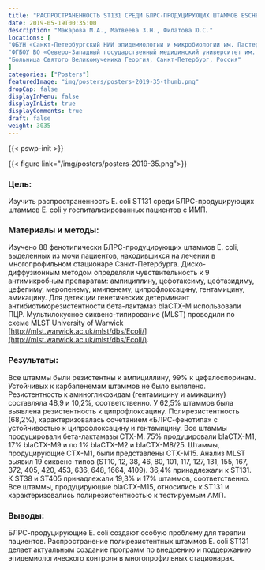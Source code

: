 ```yaml
---
title: "РАСПРОСТРАНЕННОСТЬ ST131 СРЕДИ БЛРС-ПРОДУЦИРУЮЩИХ ШТАММОВ ESCHERICHIA COLI, ВЫДЕЛЕННЫХ ПРИ ИНФЕКЦИЯХ МОЧЕВЫХ ПУТЕЙ"
date: 2019-05-19T00:35:00
description: "Макарова М.А., Матвеева З.Н., Филатова Ю.С."
locations: [
"ФБУН «Санкт-Петербургский НИИ эпидемиологии и микробиологии им. Пастера» Роспотребнадзора, Санкт-Петербург, Россия",
"ФГБОУ ВО «Северо-Западный государственный медицинский университет им. И.И. Мечникова» Минздрава России, Санкт-Петербург, Россия",
"Больница Святого Великомученика Георгия, Санкт-Петербург, Россия"
]
categories: ["Posters"]
featuredImage: "img/posters/posters-2019-35-thumb.png"
dropCap: false
displayInMenu: false
displayInList: true
displayComments: true
draft: false
weight: 3035
---
```



{{< pswp-init >}}

{{< figure link="/img/posters/posters-2019-35.png">}}


### Цель:

Изучить распространенность E. coli ST131 среди БЛРС-продуцирующих штаммов E. coli у госпитализированных пациентов с ИМП.

### Материалы и методы: 

Изучено 88 фенотипически БЛРС-продуцирующих штаммов E. coli, выделенных из мочи пациентов, находившихся на лечении в многопрофильном стационаре Санкт-Петербурга. Диско-диффузионным методом определяли чувствительность к 9 антимикробным препаратам: ампициллину, цефотаксиму, цефтазидиму, цефепиму, меропенему, имипенему, ципрофлоксацину, гентамицину, амикацину. Для детекции генетических детерминант антибиотикорезистентности бета-лактамаз blaCTX-M использовали ПЦР. Мультилокусное сиквенс-типирование (MLST) проводили по схеме MLST University of Warwick [http://mlst.warwick.ac.uk/mlst/dbs/Ecoli/](http://mlst.warwick.ac.uk/mlst/dbs/Ecoli/).

### Результаты: 

Все штаммы были резистентны к ампициллину, 99% к цефалоспоринам. Устойчивых к карбапенемам штаммов не было выявлено. Резистентность к аминогликозидам (гентамицину и амикацину) составляла 48,9 и 10,2%, соответственно. У 62,5% штаммов была выявлена резистентность к ципрофлоксацину. Полирезистентность (68,2%), характеризовалась сочетанием «БЛРС-фенотипа» с устойчивостью к ципрофлоксацину и гентамицину. Все штаммы продуцировали бета-лактамазы CTX-M. 75% продуцировали blaCTX-M1, 17% blaCTX-M9 и по 1% blaCTX-M2 и blaCTX-M8/25. Штаммы, продуцирующие CTX-M1, были представлены CTX-M15. Анализ MLST выявил 19 сиквенс-типов (ST10, 12, 38, 46, 80, 101, 117, 127, 131, 155, 167, 372, 405, 420, 453, 636, 648, 1664, 4109). 36,4% принадлежали к ST131. К ST38 и ST405 принадлежали 19,3% и 17% штаммов, соответственно. Все штаммы, продуцирующие blaCTX-M15, относились к ST131 и характеризовались полирезистентностью к тестируемым АМП.

### Выводы: 

БЛРС-продуцирующие E. coli создают особую проблему для терапии пациентов. Распространение полирезистентных штаммов E. coli ST131 делает актуальным создание программ по внедрению и поддержанию эпидемиологического контроля в многопрофильных стационарах.